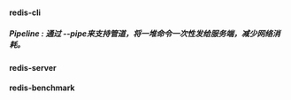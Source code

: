#### redis-cli
##### Pipeline : 通过 --pipe来支持管道，将一堆命令一次性发给服务端，减少网络消耗。

#### redis-server

#### redis-benchmark

